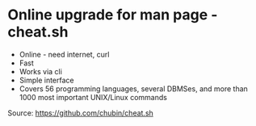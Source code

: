# Online upgrade for man page - cheat.sh

* Online - need internet, curl
* Fast
* Works via cli
* Simple interface
* Covers 56 programming languages, several DBMSes, and more than 1000 most important UNIX/Linux commands


Source: https://github.com/chubin/cheat.sh
